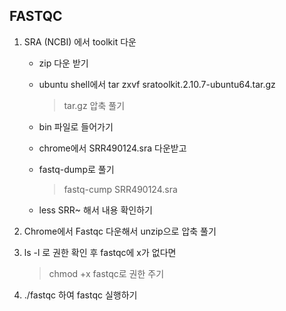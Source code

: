 ## FASTQC

1. SRA (NCBI) 에서 toolkit 다운

   * zip 다운 받기

   * ubuntu shell에서 tar zxvf sratoolkit.2.10.7-ubuntu64.tar.gz 

     > tar.gz 압축 풀기

   * bin 파일로 들어가기

   * chrome에서 SRR490124.sra 다운받고

   * fastq-dump로 풀기

     > fastq-cump SRR490124.sra

   * less SRR~ 해서 내용 확인하기

2. Chrome에서 Fastqc 다운해서 unzip으로 압축 풀기

3. ls -l 로 권한 확인 후 fastqc에 x가 없다면

   > chmod +x fastqc로 권한 주기

4. ./fastqc 하여 fastqc 실행하기